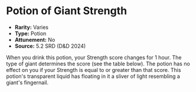 # Potion of Giant Strength

- **Rarity:** Varies
- **Type:** Potion
- **Attunement:** No
- **Source:** 5.2 SRD (D&D 2024)

When you drink this potion, your Strength score changes for 1 hour. The type of giant determines the score (see the table below). The potion has no effect on you if your Strength is equal to or greater than that score. This potion's transparent liquid has floating in it a sliver of light resembling a giant's fingernail.
